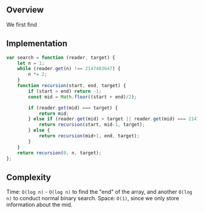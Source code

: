 ## Overview
We first find 

## Implementation
```js
var search = function (reader, target) {
    let n = 1; 
    while (reader.get(n) !== 2147483647) {
        n *= 2; 
    }
    function recursion(start, end, target) {
        if (start > end) return -1; 
        const mid = Math.floor((start + end)/2); 

        if (reader.get(mid) === target) {
            return mid; 
        } else if (reader.get(mid) > target || reader.get(mid) === 2147483647) {
            return recursion(start, mid-1, target); 
        } else {
            return recursion(mid+1, end, target); 
        }
    }
    return recursion(0, n, target); 
};
```

## Complexity
Time: `O(log n)` - `O(log n)` to find the "end" of the array, and another `O(log n)` to conduct normal binary search. 
Space: `O(1)`, since we only store information about the mid. 